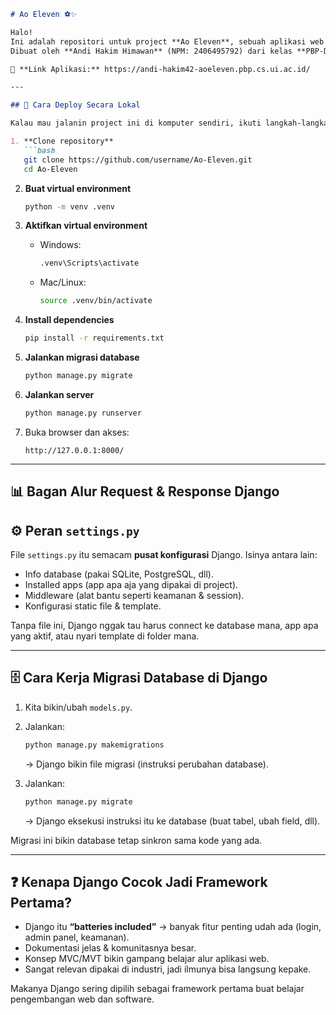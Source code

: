 ````markdown
# Ao Eleven ⚽✨

Halo!  
Ini adalah repositori untuk project **Ao Eleven**, sebuah aplikasi web sederhana bertemakan football shop berbasis Django.  
Dibuat oleh **Andi Hakim Himawan** (NPM: 2406495792) dari kelas **PBP-D Fasilkom UI**.  

🔗 **Link Aplikasi:** https://andi-hakim42-aoeleven.pbp.cs.ui.ac.id/

---

## 🚀 Cara Deploy Secara Lokal

Kalau mau jalanin project ini di komputer sendiri, ikuti langkah-langkah ini:

1. **Clone repository**
   ```bash
   git clone https://github.com/username/Ao-Eleven.git
   cd Ao-Eleven
````

2. **Buat virtual environment**

   ```bash
   python -m venv .venv
   ```

3. **Aktifkan virtual environment**

   * Windows:

     ```bash
     .venv\Scripts\activate
     ```
   * Mac/Linux:

     ```bash
     source .venv/bin/activate
     ```

4. **Install dependencies**

   ```bash
   pip install -r requirements.txt
   ```

5. **Jalankan migrasi database**

   ```bash
   python manage.py migrate
   ```

6. **Jalankan server**

   ```bash
   python manage.py runserver
   ```

7. Buka browser dan akses:

   ```
   http://127.0.0.1:8000/
   ```

---

## 📊 Bagan Alur Request & Response Django


## ⚙️ Peran `settings.py`

File `settings.py` itu semacam **pusat konfigurasi** Django.
Isinya antara lain:

* Info database (pakai SQLite, PostgreSQL, dll).
* Installed apps (app apa aja yang dipakai di project).
* Middleware (alat bantu seperti keamanan & session).
* Konfigurasi static file & template.

Tanpa file ini, Django nggak tau harus connect ke database mana, app apa yang aktif, atau nyari template di folder mana.

---

## 🗄️ Cara Kerja Migrasi Database di Django

1. Kita bikin/ubah `models.py`.
2. Jalankan:

   ```bash
   python manage.py makemigrations
   ```

   → Django bikin file migrasi (instruksi perubahan database).
3. Jalankan:

   ```bash
   python manage.py migrate
   ```

   → Django eksekusi instruksi itu ke database (buat tabel, ubah field, dll).

Migrasi ini bikin database tetap sinkron sama kode yang ada.

---

## ❓ Kenapa Django Cocok Jadi Framework Pertama?

* Django itu **“batteries included”** → banyak fitur penting udah ada (login, admin panel, keamanan).
* Dokumentasi jelas & komunitasnya besar.
* Konsep MVC/MVT bikin gampang belajar alur aplikasi web.
* Sangat relevan dipakai di industri, jadi ilmunya bisa langsung kepake.

Makanya Django sering dipilih sebagai framework pertama buat belajar pengembangan web dan software.

```


